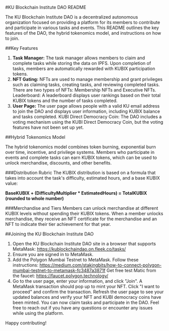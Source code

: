 #KU Blockchain Institute DAO README

The KU Blockchain Institute DAO is a decentralized autonomous organization focused on providing a platform for its members to contribute and participate in various tasks and events. This README outlines the key features of the DAO, the hybrid tokenomics model, and instructions on how to join.

##Key Features

1. **Task Manager:** The task manager allows members to claim and complete tasks while storing the data on IPFS. Upon completion of tasks, members are automatically rewarded with KUBIX participation tokens.
2. **NFT Gating:** NFTs are used to manage membership and grant privileges such as claiming tasks, creating tasks, and reviewing completed tasks. There are two types of NFTs: Membership NFTs and Executive NFTs.
Leaderboard: A leaderboard displays user rankings based on their total KUBIX tokens and the number of tasks completed.
3. **User Page:** The user page allows people with a valid KU email address to join the DAO and displays user information, including KUBIX balance and tasks completed.
KUBI Direct Democracy Coin: The DAO includes a voting mechanism using the KUBI Direct Democracy Coin, but the voting features have not been set up yet.

##Hybrid Tokenomics Model

The hybrid tokenomics model combines token burning, exponential burn over time, incentive, and privilege systems. Members who participate in events and complete tasks can earn KUBIX tokens, which can be used to unlock merchandise, discounts, and other benefits.

###Distribution Rubric
The KUBIX distribution is based on a formula that takes into account the task's difficulty, estimated hours, and a base KUBIX value:

**BaseKUBIX + (DifficultyMultiplier * EstimatedHours) = TotalKUBIX (rounded to whole number)**

###Merchandise and Tiers
Members can unlock merchandise at different KUBIX levels without spending their KUBIX tokens. When a member unlocks merchandise, they receive an NFT certificate for the merchandise and an NFT to indicate their tier achievement for that year.

##Joining the KU Blockchain Institute DAO

1. Open the KU Blockchain Institute DAO site in a browser that supports MetaMask: https://kublockchaindao.on.fleek.co/tasks/
2. Ensure you are signed in to MetaMask.
3. Add the Polygon Mumbai Testnet to MetaMask. Follow these instructions: https://medium.com/stakingbits/how-to-connect-polygon-mumbai-testnet-to-metamask-fc3487a3871f
Get free test Matic from the faucet: https://faucet.polygon.technology/
4. Go to the user page, enter your information, and click "Join".
A MetaMask transaction should pop up to mint your NFT. Click "I want to proceed" and confirm the transaction.
Refresh the user page to see your updated balances and verify your NFT and KUBI democracy coins have been minted.
You can now claim tasks and participate in the DAO.
Feel free to reach out if you have any questions or encounter any issues while using the platform.

Happy contributing!
